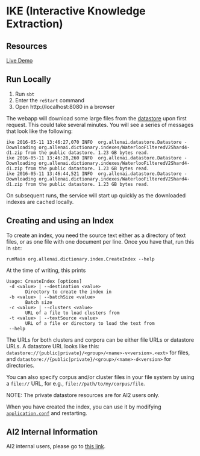 IKE (Interactive Knowledge Extraction)
======================================

## Resources
[Live Demo](http://ike.allenai.org/)

## Run Locally
1. Run `sbt`
2. Enter the `reStart` command
3. Open http://localhost:8080 in a browser

The webapp will download some large files from the [datastore](https://github.com/allenai/datastore) upon first request. This could take several minutes. You will see a series of messages that look like the following:

```
ike 2016-05-11 13:46:27,070 INFO  org.allenai.datastore.Datastore - Downloading org.allenai.dictionary.indexes/WaterlooFilteredV2Shard4-d1.zip from the public datastore. 1.23 GB bytes read.
ike 2016-05-11 13:46:28,260 INFO  org.allenai.datastore.Datastore - Downloading org.allenai.dictionary.indexes/WaterlooFilteredV2Shard4-d1.zip from the public datastore. 1.23 GB bytes read.
ike 2016-05-11 13:46:44,521 INFO  org.allenai.datastore.Datastore - Downloading org.allenai.dictionary.indexes/WaterlooFilteredV2Shard4-d1.zip from the public datastore. 1.23 GB bytes read.
```
On subsequent runs, the service will start up quickly as the downloaded indexes are cached locally.

## Creating and using an Index
To create an index, you need the source text either as a directory of text files, or as one file with one document per line. Once you have that, run this in `sbt`:
```
runMain org.allenai.dictionary.index.CreateIndex --help
```
At the time of writing, this prints
```
Usage: CreateIndex [options]
 -d <value> | --destination <value>
       Directory to create the index in
 -b <value> | --batchSize <value>
       Batch size
 -c <value> | --clusters <value>
       URL of a file to load clusters from
 -t <value> | --textSource <value>
       URL of a file or directory to load the text from
 --help
```
The URLs for both clusters and corpora can be either file URLs or datastore URLs. A datastore URL looks like this: `datastore://{public|private}/<group>/<name>-v<version>.<ext>` for files, and `datastore://{public|private}/<group>/<name>-d<version>` for directories.

You can also specify corpus and/or cluster files in your file system by using a `file://` URL, for e.g., `file://path/to/my/corpus/file`.

NOTE: The private datastore resources are for AI2 users only.

When you have created the index, you can use it by modifying [`application.conf`](src/main/resources/application.conf) and restarting.

## AI2 Internal Information
AI2 internal users, please go to [this link](README-AI2.md).
